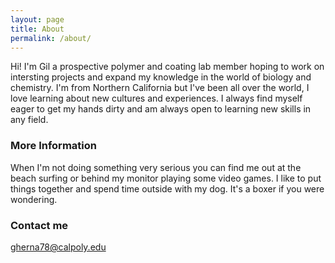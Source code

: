 ```yaml
---
layout: page
title: About
permalink: /about/
---
```


Hi! I'm Gil a prospective polymer and coating lab member hoping to work on intersting projects and expand my knowledge in the world of biology and chemistry. I'm from Northern California but I've been all over the world, I love learning about new cultures and experiences. I always find myself eager to get my hands dirty and am always open to learning new skills in any field.

### More Information

When I'm not doing something very serious you can find me out at the beach surfing or behind my monitor playing some video games. I like to put things together and spend time outside with my dog. It's a boxer if you were wondering.

### Contact me

[gherna78@calpoly.edu](mailto:gherna78@calpoly.edu)

